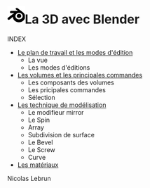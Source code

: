 # ![logo blender](src/blender.png)La 3D avec Blender
INDEX


- [Le plan de travail et les modes d'édition](la-vue-et-les-modes.md)
  - La vue
  - Les modes d'éditions
- [Les volumes et les principales commandes](les-volumes.md)
  - Les composants des volumes
  - Les pricipales commandes
  - Sélection
- [Les technique de modélisation](les-techniques.md)
  - Le modifieur mirror
  - Le Spin
  - Array
  - Subdivision de surface
  - Le Bevel
  - Le Screw
  - Curve
- [Les matériaux](les-materiau.md)



Nicolas Lebrun
